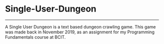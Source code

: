 # Single-User-Dungeon
---
  
A Single User Dungeon is a text based dungeon crawling game. This game was made back in November 2019, as an assignment for my Programming Fundamentals course at BCIT.
